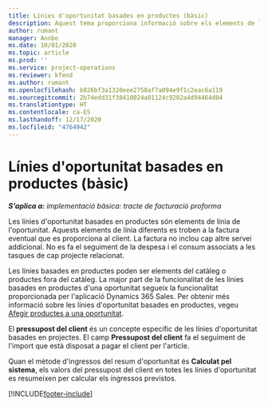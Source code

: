 ```yaml
---
title: Línies d'oportunitat basades en productes (bàsic)
description: Aquest tema proporciona informació sobre els elements de línia d'oportunitat basats en productes al Project Operations.
author: rumant
manager: Annbe
ms.date: 10/01/2020
ms.topic: article
ms.prod: ''
ms.service: project-operations
ms.reviewer: kfend
ms.author: rumant
ms.openlocfilehash: b826bf3a1320eee2758af7a094e9f1c2eac6a119
ms.sourcegitcommit: 2b74edd31f38410024a01124c9202a4d94464d04
ms.translationtype: HT
ms.contentlocale: ca-ES
ms.lasthandoff: 12/17/2020
ms.locfileid: "4764942"
---
```

# <a name="product-based-opportunity-lines---lite"></a>Línies d'oportunitat basades en productes (bàsic)

_**S'aplica a:** implementació bàsica: tracte de facturació proforma_

Les línies d'oportunitat basades en productes són elements de línia de l'oportunitat. Aquests elements de línia diferents es troben a la factura eventual que es proporciona al client. La factura no inclou cap altre servei addicional. No es fa el seguiment de la despesa i el consum associats a les tasques de cap projecte relacionat.

Les línies basades en productes poden ser elements del catàleg o productes fora del catàleg. La major part de la funcionalitat de les línies basades en productes d'una oportunitat segueix la funcionalitat proporcionada per l'aplicació Dynamics 365 Sales. Per obtenir més informació sobre les línies d'oportunitat basades en productes, vegeu [Afegir productes a una oportunitat](https://docs.microsoft.com/dynamics365/sales-enterprise/add-products-opportunity).

El **pressupost del client** és un concepte específic de les línies d'oportunitat basades en projectes. El camp **Pressupost del client** fa el seguiment de l'import que està disposat a pagar el client per l'article.

Quan el mètode d'ingressos del resum d'oportunitat és **Calculat pel sistema**, els valors del pressupost del client en totes les línies d'oportunitat es resumeixen per calcular els ingressos previstos. 



[!INCLUDE[footer-include](../../includes/footer-banner.md)]